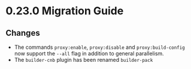 # 0.23.0 Migration Guide

## Changes

- The commands `proxy:enable`, `proxy:disable` and `proxy:build-config` now support the `--all` flag in addition to general parallelism.
- The `builder-cnb` plugin has been renamed `builder-pack`

